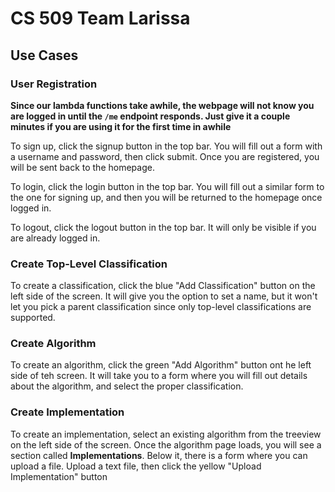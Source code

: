 # CS 509 Team Larissa

## Use Cases

### User Registration

**Since our lambda functions take awhile, the webpage will not know you are logged in until the `/me` endpoint responds. Just give it a couple minutes if you are using it for the first time in awhile**

To sign up, click the signup button in the top bar. You will fill out a form with a username and password, then click submit. Once you are registered, you will be sent back to the homepage.

To login, click the login button in the top bar. You will fill out a similar form to the one for signing up, and then you will be returned to the homepage once logged in.

To logout, click the logout button in the top bar. It will only be visible if you are already logged in.

### Create Top-Level Classification

To create a classification, click the blue "Add Classification" button on the left side of the screen. It will give you the option to set a name, but it won't let you pick a parent classification since only top-level classifications are supported.

### Create Algorithm

To create an algorithm, click the green "Add Algorithm" button ont he left side of teh screen. It will take you to a form where you will fill out details about the algorithm, and select the proper classification.

### Create Implementation

To create an implementation, select an existing algorithm from the treeview on the left side of the screen. Once the algorithm page loads, you will see a section called **Implementations**. Below it, there is a form where you can upload a file. Upload a text file, then click the yellow "Upload Implementation" button
